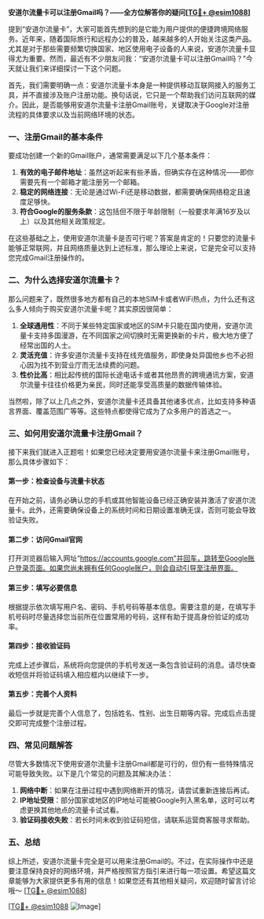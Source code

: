 **安道尔流量卡可以注册Gmail吗？——全方位解答你的疑问[[TG💪+ @esim1088](https://t.me/s/esim1088)]**

提到“安道尔流量卡”，大家可能首先想到的是它能为用户提供的便捷跨境网络服务。近年来，随着国际旅行和远程办公的普及，越来越多的人开始关注这类产品。尤其是对于那些需要频繁切换国家、地区使用电子设备的人来说，安道尔流量卡显得尤为重要。然而，最近有不少朋友问我：“安道尔流量卡可以注册Gmail吗？”今天就让我们来详细探讨一下这个问题。

首先，我们需要明确一点：安道尔流量卡本身是一种提供移动互联网接入的服务工具，并不直接涉及账户注册功能。换句话说，它只是一个帮助我们访问互联网的媒介。因此，是否能够用安道尔流量卡注册Gmail账号，关键取决于Google对注册流程的具体要求以及当前网络环境的状态。

### 一、注册Gmail的基本条件

要成功创建一个新的Gmail账户，通常需要满足以下几个基本条件：
1. **有效的电子邮件地址**：虽然这听起来有些矛盾，但确实存在这种情况——即你需要先有一个邮箱才能注册另一个邮箱。
2. **稳定的网络连接**：无论是通过Wi-Fi还是移动数据，都需要确保网络稳定且速度足够快。
3. **符合Google的服务条款**：这包括但不限于年龄限制（一般要求年满16岁及以上）以及其他相关政策规定。

在这些基础之上，使用安道尔流量卡是否可行呢？答案是肯定的！只要您的流量卡能够正常联网，并且网络质量达到上述标准，那么理论上来说，它是完全可以支持您完成Gmail注册操作的。

### 二、为什么选择安道尔流量卡？

那么问题来了，既然很多地方都有自己的本地SIM卡或者WiFi热点，为什么还有这么多人倾向于购买安道尔流量卡呢？其实原因很简单：

1. **全球通用性**：不同于某些特定国家或地区的SIM卡只能在国内使用，安道尔流量卡支持多国漫游，在不同国家之间切换时无需更换新的卡片，极大地方便了经常出国的人士。
2. **灵活充值**：许多安道尔流量卡支持在线充值服务，即使身处异国他乡也不必担心因为找不到营业厅而无法续费的问题。
3. **性价比高**：相比起传统的国际长途电话卡或者其他昂贵的跨境通讯方案，安道尔流量卡往往价格更为亲民，同时还能享受高质量的数据传输体验。

当然啦，除了以上几点之外，安道尔流量卡还具备其他诸多优点，比如支持多种语言界面、覆盖范围广等等。这些特点都使得它成为了众多用户的首选之一。

### 三、如何用安道尔流量卡注册Gmail？

接下来我们就进入正题啦！如果您已经决定要用安道尔流量卡来注册Gmail账号，那么具体步骤如下：

#### 第一步：检查设备与流量卡状态
在开始之前，请务必确认您的手机或其他智能设备已经正确安装并激活了安道尔流量卡。此外，还需要确保设备上的系统时间和日期设置准确无误，否则可能会导致验证失败。

#### 第二步：访问Gmail官网
打开浏览器后输入网址“https://accounts.google.com”并回车，跳转至Google账户登录页面。如果您尚未拥有任何Google账户，则会自动引导至注册界面。

#### 第三步：填写必要信息
根据提示依次填写用户名、密码、手机号码等基本信息。需要注意的是，在填写手机号码时尽量选择您当前所在位置常用的号码，这样有助于提高身份验证的成功率。

#### 第四步：接收验证码
完成上述步骤后，系统将向您提供的手机号发送一条包含验证码的消息。请尽快查收短信并将验证码填入相应框内以继续下一步。

#### 第五步：完善个人资料
最后一步就是完善个人信息了，包括姓名、性别、出生日期等内容。完成后点击提交即可完成整个注册过程。

### 四、常见问题解答

尽管大多数情况下使用安道尔流量卡注册Gmail都是可行的，但仍有一些特殊情况可能导致失败。以下是几个常见的问题及其解决办法：

1. **网络中断**：如果在注册过程中遇到网络断开的情况，请尝试重新连接后再试。
2. **IP地址受限**：部分国家或地区的IP地址可能被Google列入黑名单，这时可以考虑更换其他地点的流量卡试试看。
3. **验证码接收失败**：若长时间未收到验证码短信，请联系运营商客服寻求帮助。

### 五、总结

综上所述，安道尔流量卡完全是可以用来注册Gmail的。不过，在实际操作中还是要注意保持良好的网络环境，并严格按照官方指引来进行每一项设置。希望这篇文章能够为大家提供更多有用的信息！如果您还有其他相关疑问，欢迎随时留言讨论哦～ [[TG💪+ @esim1088](https://t.me/s/esim1088)]

[[TG💪+ @esim1088](https://t.me/s/esim1088) ![Image](https://i.postimg.cc/4NQfJmqS/Snipaste-2025-05-13-00-14-12.png)]